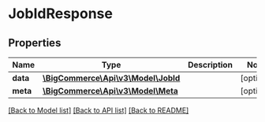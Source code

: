 # JobIdResponse

## Properties
Name | Type | Description | Notes
------------ | ------------- | ------------- | -------------
**data** | [**\BigCommerce\Api\v3\Model\JobId**](JobId.md) |  | [optional] 
**meta** | [**\BigCommerce\Api\v3\Model\Meta**](Meta.md) |  | [optional] 

[[Back to Model list]](../README.md#documentation-for-models) [[Back to API list]](../README.md#documentation-for-api-endpoints) [[Back to README]](../README.md)


